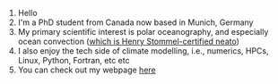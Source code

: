 1. Hello
2. I'm a PhD student from Canada now based in Munich, Germany
3. My primary scientific interest is polar oceanography, and especially ocean convection ([which is Henry Stommel-certified neato](https://www.pnas.org/doi/pdf/10.1073/pnas.48.5.766))
4. I also enjoy the tech side of climate modelling, i.e., numerics, HPCs, Linux, Python, Fortran, etc etc
5. You can check out my webpage [here](https://rowanjb.github.io)

<!--
**rowanjb/rowanjb** is a ✨ _special_ ✨ repository because its `README.md` (this file) appears on your GitHub profile.

Here are some ideas to get you started:

- 🔭 I’m currently working on ...
- 🌱 I’m currently learning ...
- 👯 I’m looking to collaborate on ...
- 🤔 I’m looking for help with ...
- 💬 Ask me about ...
- 📫 How to reach me: ...
- 😄 Pronouns: ...
- ⚡ Fun fact: ...
-->

